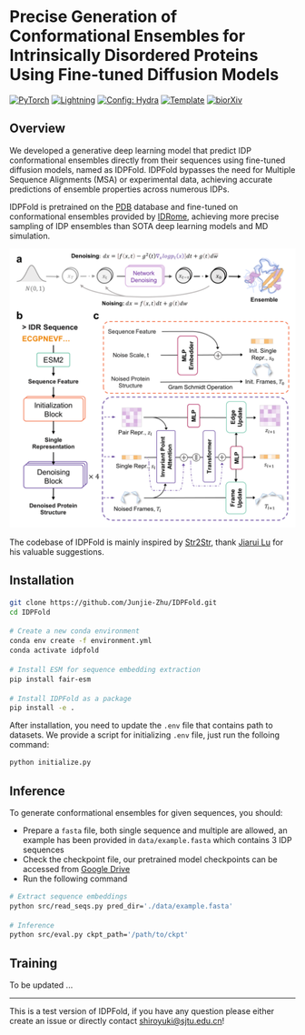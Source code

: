 
# Precise Generation of Conformational Ensembles for Intrinsically Disordered Proteins Using Fine-tuned Diffusion Models

<a href="https://pytorch.org/get-started/locally/"><img alt="PyTorch" src="https://img.shields.io/badge/PyTorch-ee4c2c?logo=pytorch&logoColor=white"></a>
<a href="https://pytorchlightning.ai/"><img alt="Lightning" src="https://img.shields.io/badge/-Lightning-792ee5?logo=pytorchlightning&logoColor=white"></a>
<a href="https://hydra.cc/"><img alt="Config: Hydra" src="https://img.shields.io/badge/Config-Hydra-89b8cd"></a>
<a href="https://github.com/ashleve/lightning-hydra-template"><img alt="Template" src="https://img.shields.io/badge/-Lightning--Hydra--Template-017F2F?style=flat&logo=github&labelColor=gray"></a>
[![biorXiv](https://img.shields.io/badge/biorxiv.2024.05.05.592611-B31B1B)](https://www.biorxiv.org/content/10.1101/2024.05.05.592611v2)

## Overview

We developed a generative deep learning model that predict IDP conformational ensembles directly from their sequences using fine-tuned diffusion models, named as IDPFold. IDPFold bypasses the need for Multiple Sequence Alignments (MSA) or experimental data, achieving accurate predictions of ensemble properties across numerous IDPs. 

IDPFold is pretrained on the [PDB](https://www.rcsb.org/) database and fine-tuned on conformational ensembles provided by [IDRome](https://github.com/KULL-Centre/_2023_Tesei_IDRome), achieving more precise sampling of IDP ensembles than SOTA deep learning models and MD simulation.

![Overview of IDPFold](./assets/Overview.png)

The codebase of IDPFold is mainly inspired by [Str2Str](https://github.com/lujiarui/Str2Str), thank [Jiarui Lu](https://github.com/lujiarui) for his valuable suggestions.



## Installation

```bash
git clone https://github.com/Junjie-Zhu/IDPFold.git
cd IDPFold

# Create a new conda environment
conda env create -f environment.yml
conda activate idpfold

# Install ESM for sequence embedding extraction
pip install fair-esm

# Install IDPFold as a package
pip install -e .
```

After installation, you need to update the `.env` file that contains path to datasets. We provide a script for initializing `.env` file, just run the folloing command:

```bash
python initialize.py
```

## Inference

To generate conformational ensembles for given sequences, you should:

- Prepare a `fasta` file, both single sequence and multiple are allowed, an example has been provided in `data/example.fasta` which contains 3 IDP sequences
- Check the checkpoint file, our pretrained model checkpoints can be accessed from [Google Drive](https://drive.google.com/drive/folders/1-5BHexAZKGX1lWyPkYU-JFi1EId88P9i?usp=sharing)
- Run the following command

```bash
# Extract sequence embeddings
python src/read_seqs.py pred_dir='./data/example.fasta'

# Inference
python src/eval.py ckpt_path='/path/to/ckpt'
```

## Training

To be updated ...



<hr/>

This is a test version of IDPFold, if you have any question please either create an issue or directly contact shiroyuki@sjtu.edu.cn!